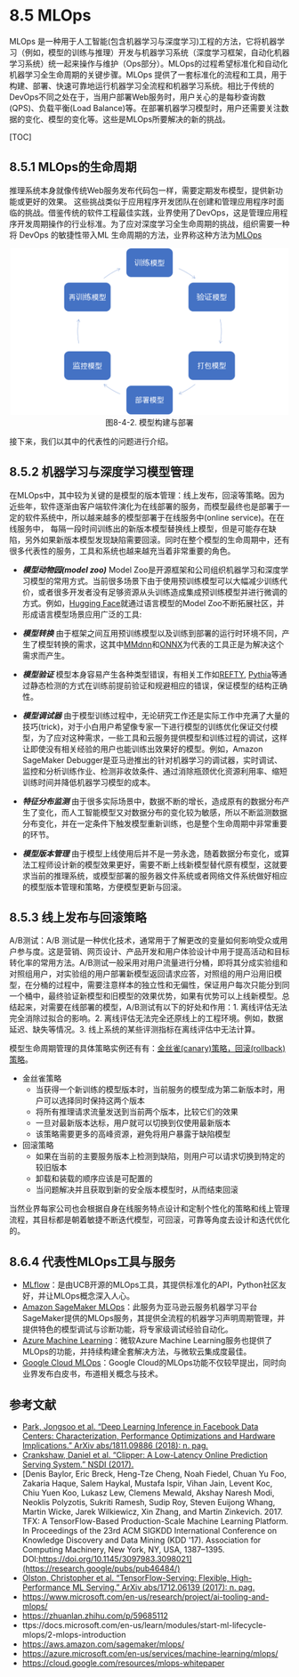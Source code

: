 <!--Copyright © Microsoft Corporation. All rights reserved.
  适用于[License](https://github.com/microsoft/AI-System/blob/main/LICENSE)版权许可-->

# 8.5 MLOps

MLOps 是一种用于人工智能(包含机器学习与深度学习)工程的方法，它将机器学习（例如，模型的训练与推理）开发与机器学习系统（深度学习框架，自动化机器学习系统）统一起来操作与维护（Ops部分）。MLOps的过程希望标准化和自动化机器学习全生命周期的关键步骤。MLOps 提供了一套标准化的流程和工具，用于构建、部署、快速可靠地运行机器学习全流程和机器学习系统。相比于传统的DevOps不同之处在于，当用户部署Web服务时，用户关心的是每秒查询数(QPS)、负载平衡(Load Balance)等。在部署机器学习模型时，用户还需要关注数据的变化、模型的变化等。这些是MLOps所要解决的新的挑战。 

[TOC]

## 8.5.1 MLOps的生命周期

推理系统本身就像传统Web服务发布代码包一样，需要定期发布模型，提供新功能或更好的效果。
这些挑战类似于应用程序开发团队在创建和管理应用程序时面临的挑战。借鉴传统的软件工程最佳实践，业界使用了DevOps，这是管理应用程序开发周期操作的行业标准。为了应对深度学习全生命周期的挑战，组织需要一种将 DevOps 的敏捷性带入ML 生命周期的方法，业界称这种方法为[MLOps](https://docs.microsoft.com/en-us/learn/modules/start-ml-lifecycle-mlops/2-mlops-introduction)

<center> <img src="./img/4/8-4-5-mlops.png" width="500" height="300" /></center>
<center>图8-4-2. 模型构建与部署 </center>

接下来，我们以其中的代表性的问题进行介绍。

## 8.5.2 机器学习与深度学习模型管理

在MLOps中，其中较为关键的是模型的版本管理：线上发布，回滚等策略。因为近些年，软件逐渐由客户端软件演化为在线部署的服务，而模型最终也是部署于一定的软件系统中，所以越来越多的模型部署于在线服务中(online service)。在在线服务中， 每隔一段时间训练出的新版本模型替换线上模型，但是可能存在缺陷，另外如果新版本模型发现缺陷需要回滚。同时在整个模型的生命周期中，还有很多代表性的服务，工具和系统也越来越充当着非常重要的角色。

- ***模型动物园(model zoo)***
Model Zoo是开源框架和公司组织机器学习和深度学习模型的常用方式。当前很多场景下由于使用预训练模型可以大幅减少训练代价，或者很多开发者没有足够资源从头训练造成集成预训练模型并进行微调的方式。例如，[Hugging Face](https://huggingface.co/)就通过语言模型的Model Zoo不断拓展社区，并形成语言模型场景应用广泛的工具:
- ***模型转换***
由于框架之间互用预训练模型以及训练到部署的运行时环境不同，产生了模型转换的需求，这其中[MMdnn](https://github.com/microsoft/MMdnn)和[ONNX](https://onnx.ai/)为代表的工具正是为解决这个需求而产生。
- ***模型验证***
模型本身容易产生各种类型错误，有相关工作如[REFTY](https://www.microsoft.com/en-us/research/publication/refty-refinement-types-for-valid-deep-learning-models/), [Pythia](https://github.com/plast-lab/doop-mirror/blob/master/docs/pythia.md)等通过静态检测的方式在训练前提前验证和规避相应的错误，保证模型的结构正确性。
- ***模型调试器***
由于模型训练过程中，无论研究工作还是实际工作中充满了大量的技巧(trick)，对于小白用户希望像专家一下进行模型的训练优化保证交付模型，为了应对这种需求，一些工具和云服务提供模型和训练过程的调试，这样让即使没有相关经验的用户也能训练出效果好的模型。例如，Amazon SageMaker Debugger是亚马逊推出的针对机器学习的调试器，实时调试、监控和分析训练作业、检测非收敛条件、通过消除瓶颈优化资源利用率、缩短训练时间并降低机器学习模型的成本。

- ***特征分布监测***
由于很多实际场景中，数据不断的增长，造成原有的数据分布产生了变化，而人工智能模型又对数据分布的变化较为敏感，所以不断监测数据分布变化，并在一定条件下触发模型重新训练，也是整个生命周期中非常重要的环节。
- ***模型版本管理***
由于模型上线使用后并不是一劳永逸，随着数据分布变化，或算法工程师设计新的模型效果更好，需要不断上线新模型替代原有模型，这就要求当前的推理系统，或模型部署的服务器文件系统或者网络文件系统做好相应的模型版本管理和策略，方便模型更新与回滚。


## 8.5.3 线上发布与回滚策略

A/B测试：A/B 测试是一种优化技术，通常用于了解更改的变量如何影响受众或用户参与度。这是营销、网页设计、产品开发和用户体验设计中用于提高活动和目标转化率的常用方法。A/B测试一般采用对用户流量进行分桶，即将其分成实验组和对照组用户，对实验组的用户部署新模型返回请求应答，对照组的用户沿用旧模型，在分桶的过程中，需要注意样本的独立性和无偏性，保证用户每次只能分到同一个桶中，最终验证新模型和旧模型的效果优势，如果有优势可以上线新模型。总结起来，对需要在线部署的模型，A/B测试有以下的好处和作用：1. 离线评估无法完全消除过拟合的影响。2. 离线评估无法完全还原线上的工程环境。例如，数据延迟、缺失等情况。3. 线上系统的某些评测指标在离线评估中无法计算。

模型生命周期管理的具体策略实例还有有：[金丝雀(canary)策略，回滚(rollback)策略](https://arxiv.org/pdf/1712.06139.pdf)。
- 金丝雀策略
  - 当获得一个新训练的模型版本时，当前服务的模型成为第二新版本时，用户可以选择同时保持这两个版本
  - 将所有推理请求流量发送到当前两个版本，比较它们的效果
  - 一旦对最新版本达标，用户就可以切换到仅使用最新版本
  - 该策略需要更多的高峰资源，避免将用户暴露于缺陷模型
- 回滚策略
  - 如果在当前的主要服务版本上检测到缺陷，则用户可以请求切换到特定的较旧版本
  - 卸载和装载的顺序应该是可配置的
  - 当问题解决并且获取到新的安全版本模型时，从而结束回滚

当然业界每家公司也会根据自身在线服务特点设计和定制个性化的策略和线上管理流程，其目标都是朝着敏捷不断迭代模型，可回滚，可靠等角度去设计和迭代优化的。

## 8.6.4 代表性MLOps工具与服务

- [MLflow](https://mlflow.org/)：是由UCB开源的MLOps工具，其提供标准化的API，Python社区友好，并让MLOps概念深入人心。
- [Amazon SageMaker MLOps](https://aws.amazon.com/sagemaker/mlops/)：此服务为亚马逊云服务机器学习平台SageMaker提供的MLOps服务，其提供全流程的机器学习声明周期管理，并提供特色的模型调试与诊断功能，将专家级调试经验自动化。
- [Azure Machine Learning](https://azure.microsoft.com/en-us/services/machine-learning/mlops/)：微软Azure Machine Learning服务也提供了MLOps的功能，并持续构建全套解决方法，与微软云集成度最佳。
- [Google Cloud MLOps](https://cloud.google.com/resources/mlops-whitepaper)：Google Cloud的MLOps功能不仅较早提出，同时向业界发布白皮书，布道相关概念与技术。

## 参考文献

- [Park, Jongsoo et al. “Deep Learning Inference in Facebook Data Centers: Characterization, Performance Optimizations and Hardware Implications.” ArXiv abs/1811.09886 (2018): n. pag.](https://arxiv.org/abs/1811.09886)
- [Crankshaw, Daniel et al. “Clipper: A Low-Latency Online Prediction Serving System.” NSDI (2017).](https://www.usenix.org/system/files/conference/nsdi17/nsdi17-crankshaw.pdf)
- [Denis Baylor, Eric Breck, Heng-Tze Cheng, Noah Fiedel, Chuan Yu Foo, Zakaria Haque, Salem Haykal, Mustafa Ispir, Vihan Jain, Levent Koc, Chiu Yuen Koo, Lukasz Lew, Clemens Mewald, Akshay Naresh Modi, Neoklis Polyzotis, Sukriti Ramesh, Sudip Roy, Steven Euijong Whang, Martin Wicke, Jarek Wilkiewicz, Xin Zhang, and Martin Zinkevich. 2017. TFX: A TensorFlow-Based Production-Scale Machine Learning Platform. In Proceedings of the 23rd ACM SIGKDD International Conference on Knowledge Discovery and Data Mining (KDD '17). Association for Computing Machinery, New York, NY, USA, 1387–1395. DOI:https://doi.org/10.1145/3097983.3098021](https://research.google/pubs/pub46484/)
- [Olston, Christopher et al. “TensorFlow-Serving: Flexible, High-Performance ML Serving.” ArXiv abs/1712.06139 (2017): n. pag.](https://arxiv.org/abs/1712.06139)
- https://www.microsoft.com/en-us/research/project/ai-tooling-and-mlops/
- https://zhuanlan.zhihu.com/p/59685112
- ttps://docs.microsoft.com/en-us/learn/modules/start-ml-lifecycle-mlops/2-mlops-introduction
- https://aws.amazon.com/sagemaker/mlops/
- https://azure.microsoft.com/en-us/services/machine-learning/mlops/
- https://cloud.google.com/resources/mlops-whitepaper